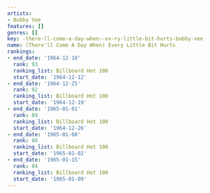 ```yaml
---
artists:
- Bobby Vee
features: []
genres: []
key: -there-ll-come-a-day-when--ev-ry-little-bit-hurts-bobby-vee
name: (There'll Come A Day When) Every Little Bit Hurts
rankings:
- end_date: '1964-12-18'
  rank: 93
  ranking_list: Billboard Hot 100
  start_date: '1964-12-12'
- end_date: '1964-12-25'
  rank: 92
  ranking_list: Billboard Hot 100
  start_date: '1964-12-19'
- end_date: '1965-01-01'
  rank: 89
  ranking_list: Billboard Hot 100
  start_date: '1964-12-26'
- end_date: '1965-01-08'
  rank: 86
  ranking_list: Billboard Hot 100
  start_date: '1965-01-02'
- end_date: '1965-01-15'
  rank: 84
  ranking_list: Billboard Hot 100
  start_date: '1965-01-09'
---
```


